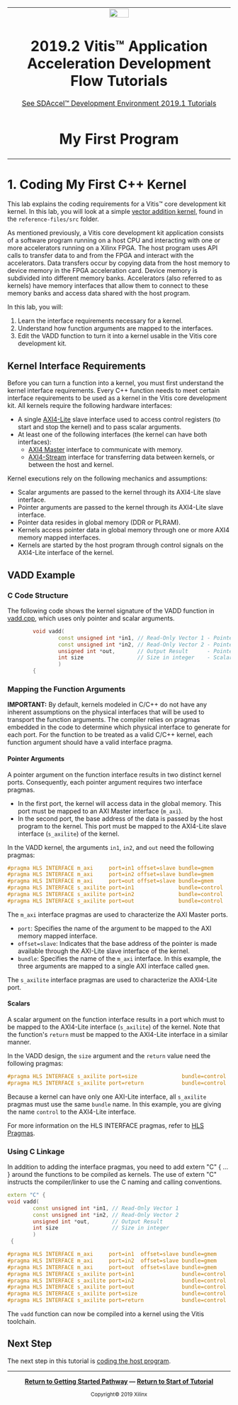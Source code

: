 ﻿<table>
 <tr>
   <td align="center"><img src="https://www.xilinx.com/content/dam/xilinx/imgs/press/media-kits/corporate/xilinx-logo.png" width="30%"/><h1>2019.2 Vitis™ Application Acceleration Development Flow Tutorials</h1>
   <a href="https://github.com/Xilinx/SDAccel-Tutorials/branches/all">See SDAccel™ Development Environment 2019.1 Tutorials</a>
   </td>
 </tr>
 <tr>
 <td align="center"><h1>My First Program</h1>
 </td>
 </tr>
</table>

# 1. Coding My First C++ Kernel

This lab explains the coding requirements for a Vitis™ core development kit kernel. In this lab, you will look at a simple [vector addition kernel](./reference-files/src/vadd.cpp), found in the `reference-files/src` folder.

As mentioned previously, a Vitis core development kit application consists of a software program running on a host CPU and interacting with one or more accelerators running on a Xilinx FPGA. The host program uses API calls to transfer data to and from the FPGA and interact with the accelerators. Data transfers occur by copying data from the host memory to device memory in the FPGA acceleration card. Device memory is subdivided into different memory banks. Accelerators (also referred to as kernels) have memory interfaces that allow them to connect to these memory banks and access data shared with the host program.

In this lab, you will:

1. Learn the interface requirements necessary for a kernel.
2. Understand how function arguments are mapped to the interfaces.
3. Edit the VADD function to turn it into a kernel usable in the Vitis core development kit.

## Kernel Interface Requirements

Before you can turn a function into a kernel, you must first understand the kernel interface requirements. Every C++ function needs to meet certain interface requirements to be used as a kernel in the Vitis core development kit. All kernels require the following hardware interfaces:

- A single [AXI4-Lite](https://www.xilinx.com/products/intellectual-property/axi.html#details) slave interface used to access control registers (to start and stop the kernel) and to pass scalar arguments.
- At least one of the following interfaces (the kernel can have both interfaces):
  - [AXI4 Master](https://www.xilinx.com/products/intellectual-property/axi.html#details) interface to communicate with memory.
  - [AXI4-Stream](https://www.xilinx.com/products/intellectual-property/axi.html#details) interface for transferring data between kernels, or between the host and kernel.

Kernel executions rely on the following mechanics and assumptions:

- Scalar arguments are passed to the kernel through its AXI4-Lite slave interface.
- Pointer arguments are passed to the kernel through its AXI4-Lite slave interface.
- Pointer data resides in global memory (DDR or PLRAM).
- Kernels access pointer data in global memory through one or more AXI4 memory mapped interfaces.
- Kernels are started by the host program through control signals on the AXI4-Lite interface of the kernel.

## VADD Example

### C Code Structure

The following code shows the kernel signature of the VADD function in [vadd.cpp](./reference-files/src/vadd.cpp), which uses only pointer and scalar arguments.

```C++
        void vadd(
                const unsigned int *in1, // Read-Only Vector 1 - Pointer arguments
                const unsigned int *in2, // Read-Only Vector 2 - Pointer arguments
                unsigned int *out,       // Output Result      - Pointer arguments
                int size                 // Size in integer    - Scalar arguments
                )
        {
```

### Mapping the Function Arguments

**IMPORTANT:** By default, kernels modeled in C/C++ do not have any inherent assumptions on the physical interfaces that will be used to transport the function arguments. The compiler relies on pragmas embedded in the code to determine which physical interface to generate for each port. For the function to be treated as a valid C/C++ kernel, each function argument should have a valid interface pragma.

#### Pointer Arguments

A pointer argument on the function interface results in two distinct kernel ports. Consequently, each pointer argument requires two interface pragmas.

* In the first port, the kernel will access data in the global memory. This port must be mapped to an AXI Master interface (`m_axi`).
* In the second port, the base address of the data is passed by the host program to the kernel. This port must be mapped to the AXI4-Lite slave interface (`s_axilite`) of the kernel.

In the VADD kernel, the arguments `in1`, `in2`, and `out` need the following pragmas:

   ```C++
   #pragma HLS INTERFACE m_axi     port=in1 offset=slave bundle=gmem
   #pragma HLS INTERFACE m_axi     port=in2 offset=slave bundle=gmem
   #pragma HLS INTERFACE m_axi     port=out offset=slave bundle=gmem
   #pragma HLS INTERFACE s_axilite port=in1              bundle=control
   #pragma HLS INTERFACE s_axilite port=in2              bundle=control
   #pragma HLS INTERFACE s_axilite port=out              bundle=control
   ```

The `m_axi` interface pragmas are used to characterize the AXI Master ports.

* `port`: Specifies the name of the argument to be mapped to the AXI memory mapped interface.
* `offset=slave`: Indicates that the base address of the pointer is made available through the AXI-Lite slave interface of the kernel.
* `bundle`: Specifies the name of the `m_axi` interface. In this example, the three arguments are mapped to a single AXI interface called `gmem`.

The `s_axilite` interface pragmas are used to characterize the AXI4-Lite port.

#### Scalars

A scalar argument on the function interface results in a port which must to be mapped to the AXI4-Lite interface (`s_axilite`) of the kernel. Note that the function's `return` must be mapped to the AXI4-Lite interface in a similar manner.

In the VADD design, the `size` argument and the `return` value need the following pragmas:

   ```C++
   #pragma HLS INTERFACE s_axilite port=size              bundle=control
   #pragma HLS INTERFACE s_axilite port=return            bundle=control
   ```

Because a kernel can have only one AXI-Lite interface, all `s_axilite` pragmas must use the same `bundle` name. In this example, you are giving the name `control` to the AXI4-Lite interface.

For more information on the HLS INTERFACE pragmas, refer to [HLS Pragmas](https://www.xilinx.com/html_docs/xilinx2019_2/vitis_doc/Chunk1015310854.html#okr1504034364623).

### Using C Linkage

In addition to adding the interface pragmas, you need to add extern "C" { ... } around the functions to be compiled as kernels. The use of extern "C" instructs the compiler/linker to use the C naming and calling conventions.

```C++
extern "C" {
void vadd(
        const unsigned int *in1, // Read-Only Vector 1
        const unsigned int *in2, // Read-Only Vector 2
        unsigned int *out,       // Output Result
        int size                 // Size in integer
        )
 {

#pragma HLS INTERFACE m_axi     port=in1  offset=slave bundle=gmem
#pragma HLS INTERFACE m_axi     port=in2  offset=slave bundle=gmem
#pragma HLS INTERFACE m_axi     port=out  offset=slave bundle=gmem
#pragma HLS INTERFACE s_axilite port=in1               bundle=control
#pragma HLS INTERFACE s_axilite port=in2               bundle=control
#pragma HLS INTERFACE s_axilite port=out               bundle=control
#pragma HLS INTERFACE s_axilite port=size              bundle=control
#pragma HLS INTERFACE s_axilite port=return            bundle=control
```

The `vadd` function can now be compiled into a kernel using the Vitis toolchain.

## Next Step

The next step in this tutorial is [coding the host program](./host_program.md).
</br>
<hr/>
<p align="center"><b><a href="/docs/vitis-getting-started/">Return to Getting Started Pathway</a> — <a href="./README.md">Return to Start of Tutorial</a></b></p>

<p align="center"><sup>Copyright&copy; 2019 Xilinx</sup></p>
